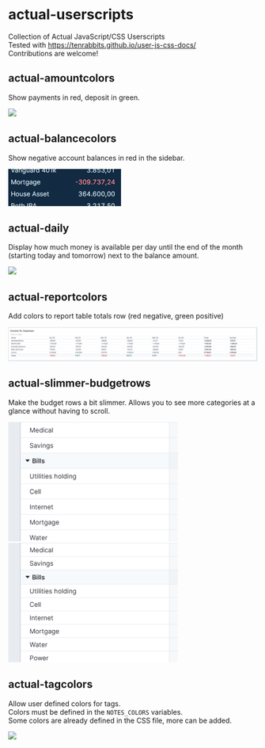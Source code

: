 # actual-userscripts

Collection of Actual JavaScript/CSS Userscripts  
Tested with https://tenrabbits.github.io/user-js-css-docs/  
Contributions are welcome!

## actual-amountcolors

Show payments in red, deposit in green.

![](.img/actual-amountcolors-1.png)

## actual-balancecolors

Show negative account balances in red in the sidebar.

![](.img/actual-balancecolors.png)

## actual-daily

Display how much money is available per day until the end of the month (starting today and tomorrow) next to the balance amount.

![](.img/actual-daily-1.png)

## actual-reportcolors

Add colors to report table totals row (red negative, green positive)

![](.img/actual-reportcolors.png)

## actual-slimmer-budgetrows

Make the budget rows a bit slimmer.
Allows you to see more categories at a glance without having to scroll.

![](.img/actual-slimmer-budgetrows_before.png) ![](.img/actual-slimmer-budgetrows_after.png)

## actual-tagcolors

Allow user defined colors for tags.  
Colors must be defined in the `NOTES_COLORS` variables.  
Some colors are already defined in the CSS file, more can be added.

![](.img/actual-tagcolors-1.png)
